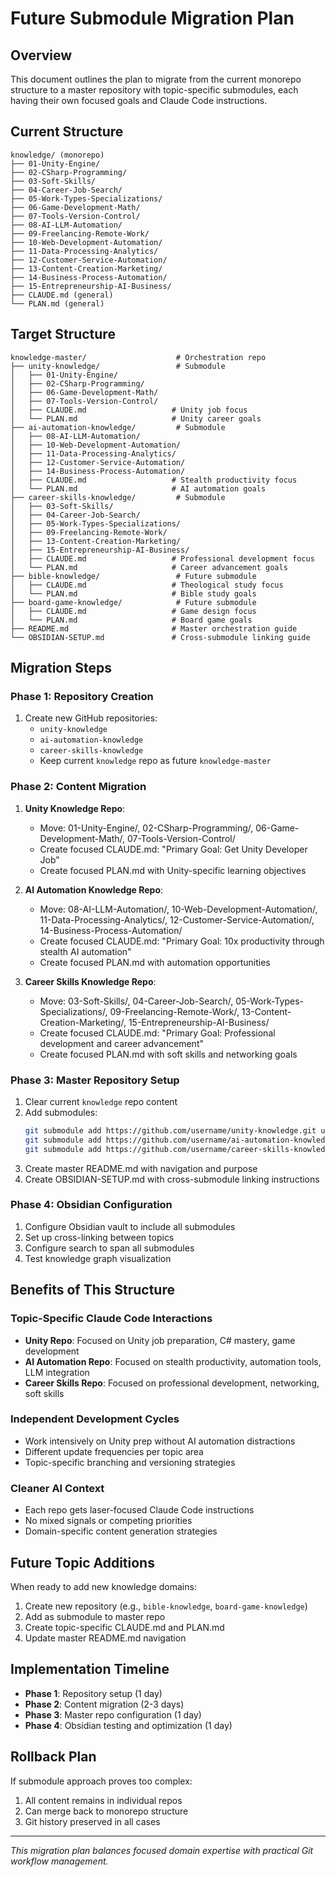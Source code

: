 # Future Submodule Migration Plan

## Overview
This document outlines the plan to migrate from the current monorepo structure to a master repository with topic-specific submodules, each having their own focused goals and Claude Code instructions.

## Current Structure
```
knowledge/ (monorepo)
├── 01-Unity-Engine/
├── 02-CSharp-Programming/
├── 03-Soft-Skills/
├── 04-Career-Job-Search/
├── 05-Work-Types-Specializations/
├── 06-Game-Development-Math/
├── 07-Tools-Version-Control/
├── 08-AI-LLM-Automation/
├── 09-Freelancing-Remote-Work/
├── 10-Web-Development-Automation/
├── 11-Data-Processing-Analytics/
├── 12-Customer-Service-Automation/
├── 13-Content-Creation-Marketing/
├── 14-Business-Process-Automation/
├── 15-Entrepreneurship-AI-Business/
├── CLAUDE.md (general)
└── PLAN.md (general)
```

## Target Structure
```
knowledge-master/                    # Orchestration repo
├── unity-knowledge/                 # Submodule
│   ├── 01-Unity-Engine/
│   ├── 02-CSharp-Programming/
│   ├── 06-Game-Development-Math/
│   ├── 07-Tools-Version-Control/
│   ├── CLAUDE.md                   # Unity job focus
│   └── PLAN.md                     # Unity career goals
├── ai-automation-knowledge/         # Submodule
│   ├── 08-AI-LLM-Automation/
│   ├── 10-Web-Development-Automation/
│   ├── 11-Data-Processing-Analytics/
│   ├── 12-Customer-Service-Automation/
│   ├── 14-Business-Process-Automation/
│   ├── CLAUDE.md                   # Stealth productivity focus
│   └── PLAN.md                     # AI automation goals
├── career-skills-knowledge/         # Submodule
│   ├── 03-Soft-Skills/
│   ├── 04-Career-Job-Search/
│   ├── 05-Work-Types-Specializations/
│   ├── 09-Freelancing-Remote-Work/
│   ├── 13-Content-Creation-Marketing/
│   ├── 15-Entrepreneurship-AI-Business/
│   ├── CLAUDE.md                   # Professional development focus
│   └── PLAN.md                     # Career advancement goals
├── bible-knowledge/                 # Future submodule
│   ├── CLAUDE.md                   # Theological study focus
│   └── PLAN.md                     # Bible study goals
├── board-game-knowledge/            # Future submodule
│   ├── CLAUDE.md                   # Game design focus
│   └── PLAN.md                     # Board game goals
├── README.md                       # Master orchestration guide
└── OBSIDIAN-SETUP.md               # Cross-submodule linking guide
```

## Migration Steps

### Phase 1: Repository Creation
1. Create new GitHub repositories:
   - `unity-knowledge`
   - `ai-automation-knowledge` 
   - `career-skills-knowledge`
   - Keep current `knowledge` repo as future `knowledge-master`

### Phase 2: Content Migration
1. **Unity Knowledge Repo**:
   - Move: 01-Unity-Engine/, 02-CSharp-Programming/, 06-Game-Development-Math/, 07-Tools-Version-Control/
   - Create focused CLAUDE.md: "Primary Goal: Get Unity Developer Job"
   - Create focused PLAN.md with Unity-specific learning objectives

2. **AI Automation Knowledge Repo**:
   - Move: 08-AI-LLM-Automation/, 10-Web-Development-Automation/, 11-Data-Processing-Analytics/, 12-Customer-Service-Automation/, 14-Business-Process-Automation/
   - Create focused CLAUDE.md: "Primary Goal: 10x productivity through stealth AI automation"
   - Create focused PLAN.md with automation opportunities

3. **Career Skills Knowledge Repo**:
   - Move: 03-Soft-Skills/, 04-Career-Job-Search/, 05-Work-Types-Specializations/, 09-Freelancing-Remote-Work/, 13-Content-Creation-Marketing/, 15-Entrepreneurship-AI-Business/
   - Create focused CLAUDE.md: "Primary Goal: Professional development and career advancement"
   - Create focused PLAN.md with soft skills and networking goals

### Phase 3: Master Repository Setup
1. Clear current `knowledge` repo content
2. Add submodules:
   ```bash
   git submodule add https://github.com/username/unity-knowledge.git unity-knowledge
   git submodule add https://github.com/username/ai-automation-knowledge.git ai-automation-knowledge
   git submodule add https://github.com/username/career-skills-knowledge.git career-skills-knowledge
   ```
3. Create master README.md with navigation and purpose
4. Create OBSIDIAN-SETUP.md with cross-submodule linking instructions

### Phase 4: Obsidian Configuration
1. Configure Obsidian vault to include all submodules
2. Set up cross-linking between topics
3. Configure search to span all submodules
4. Test knowledge graph visualization

## Benefits of This Structure

### Topic-Specific Claude Code Interactions
- **Unity Repo**: Focused on Unity job preparation, C# mastery, game development
- **AI Automation Repo**: Focused on stealth productivity, automation tools, LLM integration
- **Career Skills Repo**: Focused on professional development, networking, soft skills

### Independent Development Cycles
- Work intensively on Unity prep without AI automation distractions
- Different update frequencies per topic area
- Topic-specific branching and versioning strategies

### Cleaner AI Context
- Each repo gets laser-focused Claude Code instructions
- No mixed signals or competing priorities
- Domain-specific content generation strategies

## Future Topic Additions
When ready to add new knowledge domains:
1. Create new repository (e.g., `bible-knowledge`, `board-game-knowledge`)
2. Add as submodule to master repo
3. Create topic-specific CLAUDE.md and PLAN.md
4. Update master README.md navigation

## Implementation Timeline
- **Phase 1**: Repository setup (1 day)
- **Phase 2**: Content migration (2-3 days)
- **Phase 3**: Master repo configuration (1 day)  
- **Phase 4**: Obsidian testing and optimization (1 day)

## Rollback Plan
If submodule approach proves too complex:
1. All content remains in individual repos
2. Can merge back to monorepo structure
3. Git history preserved in all cases

---

*This migration plan balances focused domain expertise with practical Git workflow management.*